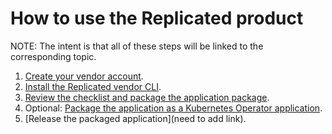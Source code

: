 # How to use the Replicated product

NOTE: The intent is that all of these steps will be linked to the corresponding topic.


1. [Create your vendor account](https://replicated-docs.netlify.app/docs/vendor/getting-started-vendor-account).
1. [Install the Replicated vendor CLI](https://replicated-docs.netlify.app/docs/vendor/installing-replicated-vendor-cli).
1. [Review the checklist and package the application package](https://replicated-docs.netlify.app/docs/vendor/planning-checklist).
1. Optional: [Package the application as a Kubernetes Operator application](https://replicated-docs.netlify.app/docs/vendor/operator-packaging-about).
1. [Release the packaged application](need to add link).
